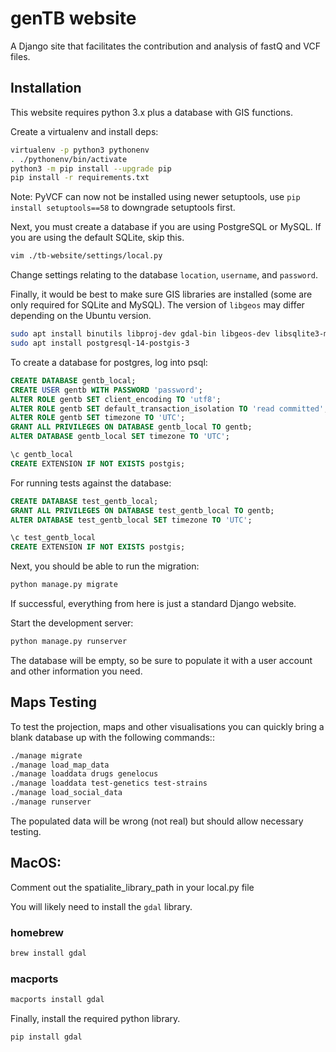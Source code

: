 # genTB website

A Django site that facilitates the contribution and analysis of fastQ and VCF files.

## Installation

This website requires python 3.x plus a database with GIS functions.

Create a virtualenv and install deps:

```bash
virtualenv -p python3 pythonenv
. ./pythonenv/bin/activate
python3 -m pip install --upgrade pip
pip install -r requirements.txt
```

Note: PyVCF can now not be installed using newer setuptools, use `pip install setuptools==58` to downgrade setuptools first.

Next, you must create a database if you are using PostgreSQL or MySQL. If you are using the default SQLite, skip this.

```bash
vim ./tb-website/settings/local.py
```

Change settings relating to the database `location`, `username`, and `password`.

Finally, it would be best to make sure GIS libraries are installed (some are only required for SQLite and MySQL). The version of `libgeos` may differ depending on the Ubuntu version.

```bash
sudo apt install binutils libproj-dev gdal-bin libgeos-dev libsqlite3-mod-spatialite
sudo apt install postgresql-14-postgis-3
```

To create a database for postgres, log into psql:

```sql
CREATE DATABASE gentb_local;
CREATE USER gentb WITH PASSWORD 'password';
ALTER ROLE gentb SET client_encoding TO 'utf8';
ALTER ROLE gentb SET default_transaction_isolation TO 'read committed';
ALTER ROLE gentb SET timezone TO 'UTC';
GRANT ALL PRIVILEGES ON DATABASE gentb_local TO gentb;
ALTER DATABASE gentb_local SET timezone TO 'UTC';

\c gentb_local
CREATE EXTENSION IF NOT EXISTS postgis;
```

For running tests against the database:

```sql
CREATE DATABASE test_gentb_local;
GRANT ALL PRIVILEGES ON DATABASE test_gentb_local TO gentb;
ALTER DATABASE test_gentb_local SET timezone TO 'UTC';

\c test_gentb_local
CREATE EXTENSION IF NOT EXISTS postgis;
```

Next, you should be able to run the migration:

```bash
python manage.py migrate
```

If successful, everything from here is just a standard Django website.

Start the development server:

```bash
python manage.py runserver
```

The database will be empty, so be sure to populate it with a user account and other information you need.

## Maps Testing

To test the projection, maps and other visualisations you can quickly bring a blank database up with the following commands::

```bash
./manage migrate
./manage load_map_data
./manage loaddata drugs genelocus
./manage loaddata test-genetics test-strains
./manage load_social_data
./manage runserver
```

The populated data will be wrong (not real) but should allow necessary testing.

## MacOS:

Comment out the spatialite_library_path in your local.py file

You will likely need to install the `gdal` library. 

### homebrew

```bash
brew install gdal
```

### macports

```bash
macports install gdal
```

Finally, install the required python library.

```bash
pip install gdal
```
